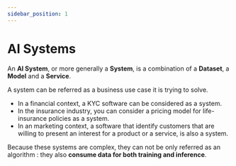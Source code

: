 ```yaml
---
sidebar_position: 1
---
```


# AI Systems

An **AI System**, or more generally a **System**, is a combination of a **Dataset**, a **Model** and a **Service**.

A system can be referred as a business use case it is trying to solve.

- In a financial context, a KYC software can be considered as a system.
- In the insurance industry, you can consider a pricing model for life-insurance policies as a system.
- In an marketing context, a software that identify customers that are willing to present an interest for a product or a service, is also a system.

Because these systems are complex, they can not be only referred as an algorithm : they also **consume data for both training and inference**.